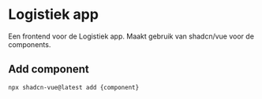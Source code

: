 # Logistiek app

Een frontend voor de Logistiek app. Maakt gebruik van shadcn/vue voor de components.

## Add component

```shell
npx shadcn-vue@latest add {component}
```
